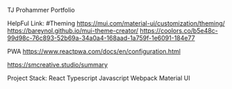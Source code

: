 TJ Prohammer Portfolio

HelpFul Link:
#Theming
https://mui.com/material-ui/customization/theming/
https://bareynol.github.io/mui-theme-creator/
https://coolors.co/b5e48c-99d98c-76c893-52b69a-34a0a4-168aad-1a759f-1e6091-184e77

PWA
https://www.reactpwa.com/docs/en/configuration.html

https://smcreative.studio/summary

Project Stack:
React
Typescript
Javascript
Webpack
Material UI



